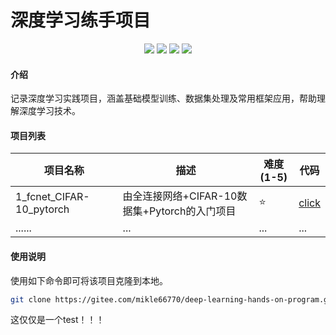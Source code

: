 # 深度学习练手项目

<p style="text-align: center">
<img src="https://img.shields.io/badge/language-%20Python%20-%20%236495ED?style=flat&logo=python">
<img src="https://img.shields.io/badge/framework%20-%20Pytorch%20-%20%23FF8C00?style=flat&logo=pytorch">
<img src="https://img.shields.io/badge/framework%20-%20Tensorflow%20-%20%23FF8C00?style=flat&logo=tensorflow">
<img src="https://img.shields.io/badge/license%20-%20Apache%20-%20%09%237CFC00?style=flat&logo=apache">
</p>

#### 介绍
记录深度学习实践项目，涵盖基础模型训练、数据集处理及常用框架应用，帮助理解深度学习技术。

#### 项目列表
| 项目名称                    | 描述                              | 难度(1-5) | 代码        |
|-------------------------|---------------------------------|---------|-----------|
| 1_fcnet_CIFAR-10_pytorch | 由全连接网络+CIFAR-10数据集+Pytorch的入门项目 | ⭐       | [click](https://gitee.com/mikle66770/deep-learning-hands-on-program/tree/master/1_fcnet_CIFAR-10_pytorch) |
| ......                  | ...                             | ...     | ...       |

#### 使用说明

使用如下命令即可将该项目克隆到本地。
```bash
git clone https://gitee.com/mikle66770/deep-learning-hands-on-program.git
```

这仅仅是一个test！！！